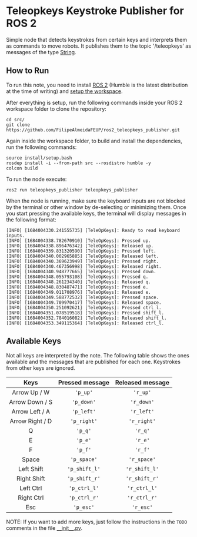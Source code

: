 # Teleopkeys Keystroke Publisher for ROS 2

Simple node that detects keystrokes from certain keys and interprets them as commands to move robots. It publishes them to the topic '/teleopkeys' as messages of the type [String](http://docs.ros.org/en/noetic/api/std_msgs/html/msg/String.html).

## How to Run

To run this note, you need to install [ROS 2](https://docs.ros.org/en/humble/Installation.html) (Humble is the latest distribution at the time of writing) and [setup the workspace](https://docs.ros.org/en/humble/Tutorials/Beginner-Client-Libraries/Creating-A-Workspace/Creating-A-Workspace.html).

After everything is setup, run the following commands inside your ROS 2 workspace folder to clone the repository:

```
cd src/
git clone https://github.com/FilipeAlmeidaFEUP/ros2_teleopkeys_publisher.git
```

Again inside the workspace folder, to build and install the dependencies, run the following commands:

```
source install/setup.bash
rosdep install -i --from-path src --rosdistro humble -y
colcon build
```

To run the node execute:
```
ros2 run teleopkeys_publisher teleopkeys_publisher
```

When the node is running, make sure the keyboard inputs are not blocked by the terminal or other window by de-selecting or minimizing them. Once you start pressing the available keys, the terminal will display messages in the following format:
```
[INFO] [1684004330.241555735] [TeleOpKeys]: Ready to read keyboard inputs.
[INFO] [1684004338.782670910] [TeleOpKeys]: Pressed up.
[INFO] [1684004338.896476342] [TeleOpKeys]: Released up.
[INFO] [1684004339.831320590] [TeleOpKeys]: Pressed left.
[INFO] [1684004340.002965885] [TeleOpKeys]: Released left.
[INFO] [1684004340.369623949] [TeleOpKeys]: Pressed right.
[INFO] [1684004340.467356998] [TeleOpKeys]: Released right.
[INFO] [1684004340.948777665] [TeleOpKeys]: Pressed down.
[INFO] [1684004348.055793108] [TeleOpKeys]: Pressed q.
[INFO] [1684004348.261234340] [TeleOpKeys]: Released q.
[INFO] [1684004348.830487471] [TeleOpKeys]: Pressed e.
[INFO] [1684004349.011708976] [TeleOpKeys]: Released e.
[INFO] [1684004349.588772532] [TeleOpKeys]: Pressed space.
[INFO] [1684004349.709970417] [TeleOpKeys]: Released space.
[INFO] [1684004350.251092621] [TeleOpKeys]: Pressed ctrl_l.
[INFO] [1684004351.078519518] [TeleOpKeys]: Pressed shift_l.
[INFO] [1684004352.784016082] [TeleOpKeys]: Released shift_l.
[INFO] [1684004353.349115364] [TeleOpKeys]: Released ctrl_l.

```

## Available Keys

Not all keys are interpreted by the note. The following table shows the ones available and the messages that are published for each one. Keystrokes from other keys are ignored.

<center>

| Keys | Pressed message | Released message |
| :----: | :----: | :----:  |
| Arrow Up / W | `'p_up'` | `'r_up'` | 
| Arrow Down / S | `'p_down'` | `'r_down'` | 
| Arrow Left / A | `'p_left'` | `'r_left'` | 
| Arrow Right / D | `'p_right'` | `'r_right'` | 
| Q | `'p_q'` | `'r_q'` | 
| E | `'p_e'` | `'r_e'` | 
| F | `'p_f'` | `'r_f'` | 
| Space | `'p_space'` | `'r_space'` | 
| Left Shift | `'p_shift_l'` | `'r_shift_l'` | 
| Right Shift | `'p_shift_r'` | `'r_shift_r'` | 
| Left Ctrl | `'p_ctrl_l'` | `'r_ctrl_l'` | 
| Right Ctrl | `'p_ctrl_r'` | `'r_ctrl_r'` | 
| Esc | `'p_esc'` | `'r_esc'` | 

</center>

NOTE: If you want to add more keys, just follow the instructions in the `TODO` comments in the file [\_\_init\_\_.py](teleopkeys_publisher/__init__.py).
